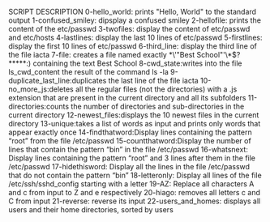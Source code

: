 SCRIPT DESCRIPTION
0-hello_world: prints "Hello, World" to the standard output
1-confused_smiley: dipsplay a confused smiley
2-hellofile: prints the content of the etc/passwd
3-twofiles: display the content of etc/passwd and etc/hosts
4-lastlines: display the last 10 lines of etc/passwd
5-firstlines: display the first 10 lines of etc/passwd
6-third_line: display the third line of the file iacta
7-file: creates a file named exactly \*\\'"Best School"\'\\*$\?\*\*\*\*\*:) containing the text Best School
8-cwd_state:writes into the file ls_cwd_content the result of the command ls -la
9-duplicate_last_line:duplicates the last line of the file iacta
10-no_more_js:deletes all the regular files (not the directories) with a .js extension that are present in the current directory and all its subfolders
11-directories:counts the number of directories and sub-directories in the current directory
12-newest_files:displays the 10 newest files in the current directory
13-unique:takes a list of words as input and prints only words that appear exactly once
14-findthatword:Display lines containing the pattern “root” from the file /etc/passwd
15-countthatword:Display the number of lines that contain the pattern “bin” in the file /etc/passwd
16-whatsnext: Display lines containing the pattern “root” and 3 lines after them in the file /etc/passwd
17-hidethisword: Display all the lines in the file /etc/passwd that do not contain the pattern “bin”
18-letteronly: Display all lines of the file /etc/ssh/sshd_config starting with a letter
19-AZ: Replace all characters A and c from input to Z and e respectively
20-hiago: removes all letters c and C from input
21-reverse: reverse its input
22-users_and_homes: displays all users and their home directories, sorted by users
